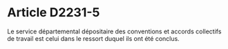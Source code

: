 # Article D2231-5

  
Le service départemental dépositaire des conventions et accords collectifs de travail est celui dans le ressort duquel ils ont été conclus.